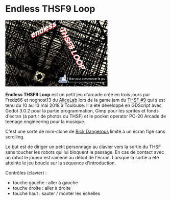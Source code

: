Endless THSF9 Loop
==================

![alt text](https://raw.githubusercontent.com/Fredz66/thsf9/master/backgrounds/ecranTitreFB.png "Endless THSF9 Loop")

**Endless THSF9 Loop** est un petit jeu d'arcade créé en trois jours par Fredz66 et noghost13 du [AliceLab](http://www.alicelab.fr/) lors de la game jam du [THSF #9](https://www.tetalab.org/fr/thsf) qui s'est tenu du 10 au 13 mai 2018 à Toulouse. Il a été développé en GDScript avec Godot 3.0.2 pour la partie programmation, Gimp pour les sprites et fonds d'écran (à partir de photos du THSF) et le pocket operator PO-20 Arcade de teenage engineering pour la musique.

C'est une sorte de mini-clone de [Rick Dangerous](https://en.wikipedia.org/wiki/Rick_Dangerous) limité à un écran figé sans scrolling.

Le but est de diriger un petit personnage au clavier vers la sortie du THSF sans toucher les robots qui lui bloquent le passage. En cas de contact avec un robot le joueur est ramené au début de l'écran. Lorsque la sortie a été atteinte le jeu boucle sur la séquence d'introduction.

Contrôles (clavier) :

* touche gauche : aller à gauche
* touche droite : aller à droite
* touche haut : sauter / monter les échelles
